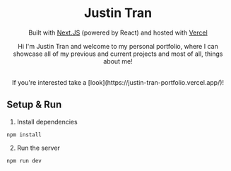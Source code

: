 <h1 align="center">
    Justin Tran
</h1>
<p align="center">Built with <a href="https://nextjs.org/docs/getting-started/installation">Next.JS</a> (powered by React) and hosted with <a href="https://vercel.com/">Vercel</a></p>

<div align="center">Hi I'm Justin Tran and welcome to my personal portfolio, where I can showcase all of my previous and current projects and most of all, things about me!</p>
<br/>
If you're interested take a [look](https://justin-tran-portfolio.vercel.app/)!
</div>

## Setup & Run
1. Install dependencies
```
npm install
```

2. Run the server
```
npm run dev
```